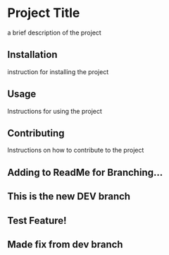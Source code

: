 # Project Title

a brief description of the project

## Installation

instruction for installing the project

## Usage

Instructions for using the project

## Contributing

Instructions on how to contribute to the project

## Adding to ReadMe for Branching...

## This is the new DEV branch

## Test Feature!

## Made fix from dev branch